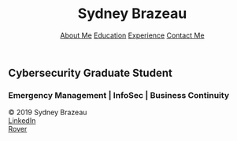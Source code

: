 <!DOCTYPE html>
<html lang="en">
  <head>
    <title>My Personal Portfolio</title>
    <meta charset="utf-8" />
    <link rel="stylesheet" href="https://stackpath.bootstrapcdn.com/bootstrap/4.3.1/css/bootstrap.min.css" integrity="sha384-ggOyR0iXCbMQv3Xipma34MD+dH/1fQ784/j6cY/iJTQUOhcWr7x9JvoRxT2MZw1T" crossorigin="anonymous">
    <link href='https://fonts.googleapis.com/css?family=Roboto:300,400,700' rel='stylesheet' type='text/css'>
    <link href="style.css" type="text/css" rel="stylesheet">
  </head>
  <body>
    <header class="container">
      <div class="row">
        <h1 class="col-sm-6">Sydney Brazeau</h1>
        <nav class="col-sm-6 text-right">
            <a href="about.html">About Me</a>
            <a href="education.html">Education</a>
            <a href="experience.html">Experience</a>
            <a href="contactme.html">Contact Me</a>
        </nav>
      </div>
    </header>
    <section class="jumbotron">
      <div class="container">
        <div class="row">
          <h2>Cybersecurity Graduate Student</h2>
          <h3>Emergency Management | InfoSec | Business Continuity</h3>
        </div>
      </div>
    </section>
    <footer class="container">
      <div class="row">
        <div class="col-sm-4 text-center"> &copy; 2019 Sydney Brazeau</div>
        <div class="col-sm-4 text-center">
          <a href="https://www.linkedin.com/in/sydney-brazeau" target="_blank">LinkedIn</a>
        </div>
        <div class="col-sm-4 text-center">
          <a href="https://www.rover.com/members/sydney-b-experience-with-special-needs-pets/" target="_blank">Rover</a>
        </div>
      </div>
    </footer>
  </body>
</html>
